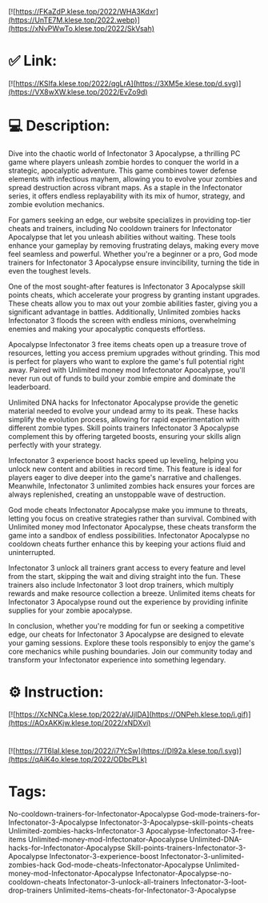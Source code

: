 [![https://FKaZdP.klese.top/2022/WHA3Kdxr](https://UnTE7M.klese.top/2022.webp)](https://xNvPWwTo.klese.top/2022/SkVsah)
# ✅ Link:
[![https://KSIfa.klese.top/2022/qgLrA](https://3XM5e.klese.top/d.svg)](https://VX8wXW.klese.top/2022/EvZo9d)
# 💻 Description:
Dive into the chaotic world of Infectonator 3 Apocalypse, a thrilling PC game where players unleash zombie hordes to conquer the world in a strategic, apocalyptic adventure. This game combines tower defense elements with infectious mayhem, allowing you to evolve your zombies and spread destruction across vibrant maps. As a staple in the Infectonator series, it offers endless replayability with its mix of humor, strategy, and zombie evolution mechanics.



For gamers seeking an edge, our website specializes in providing top-tier cheats and trainers, including No cooldown trainers for Infectonator Apocalypse that let you unleash abilities without waiting. These tools enhance your gameplay by removing frustrating delays, making every move feel seamless and powerful. Whether you're a beginner or a pro, God mode trainers for Infectonator 3 Apocalypse ensure invincibility, turning the tide in even the toughest levels.



One of the most sought-after features is Infectonator 3 Apocalypse skill points cheats, which accelerate your progress by granting instant upgrades. These cheats allow you to max out your zombie abilities faster, giving you a significant advantage in battles. Additionally, Unlimited zombies hacks Infectonator 3 floods the screen with endless minions, overwhelming enemies and making your apocalyptic conquests effortless.



Apocalypse Infectonator 3 free items cheats open up a treasure trove of resources, letting you access premium upgrades without grinding. This mod is perfect for players who want to explore the game's full potential right away. Paired with Unlimited money mod Infectonator Apocalypse, you'll never run out of funds to build your zombie empire and dominate the leaderboard.



Unlimited DNA hacks for Infectonator Apocalypse provide the genetic material needed to evolve your undead army to its peak. These hacks simplify the evolution process, allowing for rapid experimentation with different zombie types. Skill points trainers Infectonator 3 Apocalypse complement this by offering targeted boosts, ensuring your skills align perfectly with your strategy.



Infectonator 3 experience boost hacks speed up leveling, helping you unlock new content and abilities in record time. This feature is ideal for players eager to dive deeper into the game's narrative and challenges. Meanwhile, Infectonator 3 unlimited zombies hack ensures your forces are always replenished, creating an unstoppable wave of destruction.



God mode cheats Infectonator Apocalypse make you immune to threats, letting you focus on creative strategies rather than survival. Combined with Unlimited money mod Infectonator Apocalypse, these cheats transform the game into a sandbox of endless possibilities. Infectonator Apocalypse no cooldown cheats further enhance this by keeping your actions fluid and uninterrupted.



Infectonator 3 unlock all trainers grant access to every feature and level from the start, skipping the wait and diving straight into the fun. These trainers also include Infectonator 3 loot drop trainers, which multiply rewards and make resource collection a breeze. Unlimited items cheats for Infectonator 3 Apocalypse round out the experience by providing infinite supplies for your zombie apocalypse.



In conclusion, whether you're modding for fun or seeking a competitive edge, our cheats for Infectonator 3 Apocalypse are designed to elevate your gaming sessions. Explore these tools responsibly to enjoy the game's core mechanics while pushing boundaries. Join our community today and transform your Infectonator experience into something legendary.

# ⚙️ Instruction:
[![https://XcNNCa.klese.top/2022/aVJjlDA](https://ONPeh.klese.top/i.gif)](https://AOxAKKjw.klese.top/2022/xNDXvi)
#
[![https://7T6IaI.klese.top/2022/i7YcSw](https://Dl92a.klese.top/l.svg)](https://qAiK4o.klese.top/2022/ODbcPLk)
# Tags:
No-cooldown-trainers-for-Infectonator-Apocalypse God-mode-trainers-for-Infectonator-3-Apocalypse Infectonator-3-Apocalypse-skill-points-cheats Unlimited-zombies-hacks-Infectonator-3 Apocalypse-Infectonator-3-free-items Unlimited-money-mod-Infectonator-Apocalypse Unlimited-DNA-hacks-for-Infectonator-Apocalypse Skill-points-trainers-Infectonator-3-Apocalypse Infectonator-3-experience-boost Infectonator-3-unlimited-zombies-hack God-mode-cheats-Infectonator-Apocalypse Unlimited-money-mod-Infectonator-Apocalypse Infectonator-Apocalypse-no-cooldown-cheats Infectonator-3-unlock-all-trainers Infectonator-3-loot-drop-trainers Unlimited-items-cheats-for-Infectonator-3-Apocalypse






